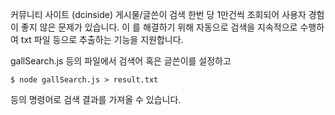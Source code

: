커뮤니티 사이트 (dcinside) 게시물/글쓴이 검색 한번 당 1만건씩 조회되어
사용자 경험이 좋지 않은 문제가 있습니다.
이 를 해결하기 위해 자동으로 검색을 지속적으로 수행하여 txt 파일 등으로 추출하는 기능을 지원합니다.


gallSearch.js 등의 파일에서 검색어 혹은 글쓴이를 설정하고

```
$ node gallSearch.js > result.txt
```

등의 명령어로 검색 결과를 가져올 수 있습니다.
